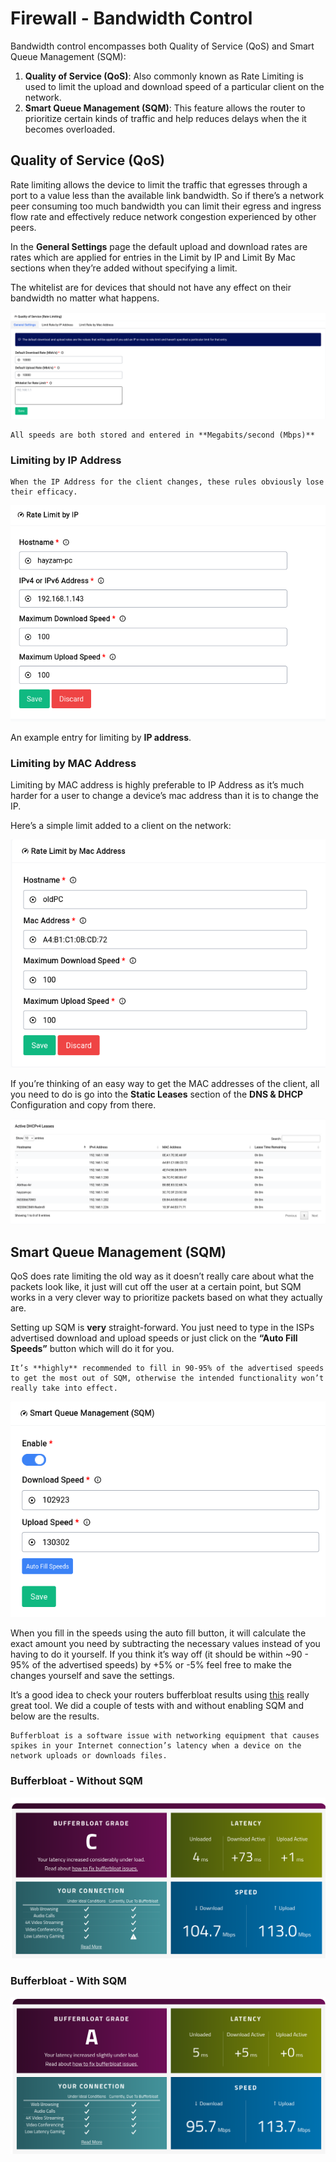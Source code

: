 # Firewall - Bandwidth Control

Bandwidth control encompasses both Quality of Service (QoS) and Smart Queue Management (SQM):

1. **Quality of Service (QoS)**: Also commonly known as Rate Limiting is used to limit the upload and download speed of a particular client on the network.
2. **Smart Queue Management (SQM)**: This feature allows the router to prioritize certain kinds of traffic and help reduces delays when the it becomes overloaded.

## Quality of Service (QoS)

Rate limiting allows the device to limit the traffic that egresses through a port to a value less than the available link bandwidth. So if there’s a network peer consuming too much bandwidth you can limit their egress and ingress flow rate and effectively reduce network congestion experienced by other peers.

In the **General Settings** page the default upload and download rates are rates which are applied for entries in the Limit by IP and Limit By Mac sections when they’re added without specifying a limit.

The whitelist are for devices that should not have any effect on their bandwidth no matter what happens.

<a data-fancybox data-src="./img/25.png" data-caption="Firewall - Bandwidth Control - General Settings">
  <img src="./img/25.png" />
</a>

```admonish note
All speeds are both stored and entered in **Megabits/second (Mbps)**
```

### Limiting by IP Address

```admonish warn
When the IP Address for the client changes, these rules obviously lose their efficacy.
```

<center>
<a data-fancybox data-src="./img/26.png" data-caption="Firewall - Bandwidth Control - Limit by IP">
  <img src="./img/26.png" />
</a>
</center>

An example entry for limiting by **IP address**. 

### Limiting by MAC Address

Limiting by MAC address is highly preferable to IP Address as it’s much harder for a user to change a device’s mac address than it is to change the IP.

Here’s a simple limit added to a client on the network:

<center>
<a data-fancybox data-src="./img/27.png" data-caption="Firewall - Bandwidth Control - Limit by MAC">
  <img src="./img/27.png" />
</a>
</center>

If you’re thinking of an easy way to get the MAC addresses of the client, all you need to do is go into the **Static Leases** section of the **DNS & DHCP** Configuration and copy from there.

<a data-fancybox data-src="./img/28.png" data-caption="DNS & DHCP - Static Leases">
  <img src="./img/28.png" />
</a>

## Smart Queue Management (SQM)

QoS does rate limiting the old way as it doesn’t really care about what the packets look like, it just will cut off the user at a certain point, but SQM works in a very clever way to prioritize packets based on what they actually are.

Setting up SQM is **very** straight-forward. You just need to type in the ISPs advertised download and upload speeds or just click on the **“Auto Fill Speeds”** button which will do it for you.

```admonish warn
It’s **highly** recommended to fill in 90-95% of the advertised speeds to get the most out of SQM, otherwise the intended functionality won’t really take into effect.
```

<center>
<a data-fancybox data-src="./img/29.png" data-caption="Firewall - Bandwidth Control - SQM">
  <img src="./img/29.png" />
</a>
</center>

When you fill in the speeds using the auto fill button, it will calculate the exact amount you need by subtracting the necessary values instead of you having to do it yourself. If you think it’s way off (it should be within ~90 - 95% of the advertised speeds) by +5% or -5% feel free to make the changes yourself and save the settings.

It’s a good idea to check your routers bufferbloat results using [this](https://www.waveform.com/tools/bufferbloat) really great tool. We did a couple of tests with and without enabling SQM and below are the results.

```admonish quote
Bufferbloat is a software issue with networking equipment that causes spikes in your Internet connection’s latency when a device on the network uploads or downloads files.
```

### Bufferbloat - Without SQM

<a data-fancybox data-src="./img/30.png" data-caption="Bufferbloat - Without SQM">
  <img src="./img/30.png" />
</a>

### Bufferbloat - With SQM

<a data-fancybox data-src="./img/31.png" data-caption="Bufferbloat - With SQM">
  <img src="./img/31.png" />
</a>